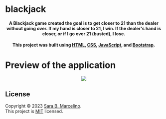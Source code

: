 # blackjack

<h4 align="center">A Blackjack game created the goal is to get closer to 21 than the dealer without going over. If my hand is closer to 21, I win. If the dealer's hand is closer, or if I go over 21 (busted), I lose.</h4> 

<h4 align="center">This project was built using <a href="https://developer.mozilla.org/en-US/docs/Web/HTML">HTML</a>, <a href="https://developer.mozilla.org/en-US/docs/Web/CSS">CSS</a>, <a href="https://developer.mozilla.org/en-US/docs/Web/JavaScript">JavaScript</a>, and <a href="https://getbootstrap.com/">Bootstrap</a>.</h4>

# Preview of the application
<div align="center">
  <img src="![bj-ezgif com-video-to-gif-converter](https://github.com/user-attachments/assets/3d509197-9fee-4cc4-9d3f-65c4a71d8fa6)"/>
</div>

## License
Copyright © 2023 [Sara B. Marcelino](https://github.com/sarabmarz). <br />
This project is [MIT](https://github.com/avneesh0612/next-progress-bar/blob/main/LICENSE) licensed.
